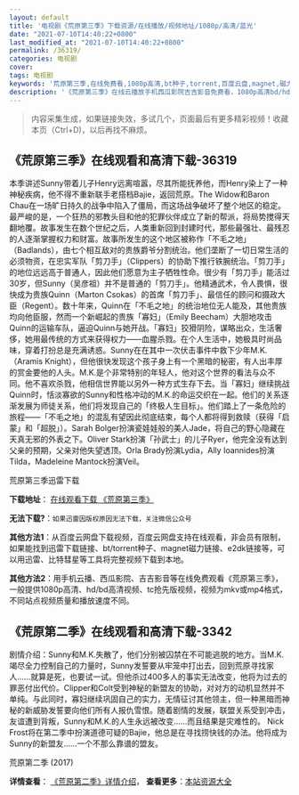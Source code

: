 ```yaml
---
layout: default
title: '电视剧《荒原第三季》下载资源/在线播放/视频地址/1080p/高清/蓝光'
date: "2021-07-10T14:40:22+0800"
last_modified_at: "2021-07-10T14:40:22+0800"
permalink: /36319/
categories: 电视剧
cover:
tags: 电视剧
keywords: '荒原第三季,在线免费看,1080p高清,bt种子,torrent,百度云盘,magnet,磁力链,迅雷下载资源'
description: '《荒原第三季》在线云播放手机西瓜影院吉吉影音免费看，1080p高清bd/hd未删减完整版和tc抢先枪版，mkv/mp4格式，附带bt/torrent种子、magnet/磁力链、百度云盘、网盘资源迅雷下载链接'
---
```


>内容采集生成，如果链接失效，多试几个，页面最后有更多精彩视频！收藏本页（Ctrl+D)，以后再找不麻烦。


## 《荒原第三季》在线观看和高清下载-36319

本季讲述Sunny带着儿子Henry远离喧嚣，尽其所能抚养他，而Henry染上了一种神秘疾病，他不得不重新联手老搭档Bajie，返回荒原。The Widow和Baron Chau在一场旷日持久的战争中陷入了僵局，而这场战争破坏了整个地区的稳定。最严峻的是，一个狂热的邪教头目和他的犯罪伙伴成立了新的帮派，将局势搅得天翻地覆。故事发生在数个世纪之后，人类重新回到封建时代，那些最强壮、最残忍的人逐渐掌握权力和财富。故事所发生的这个地区被称作「不毛之地」（Badlands），由七个相互敌对的贵族爵爷分割统治。他们垄断了一切日常生活的必须物资，在忠实军队「剪刀手」（Clippers）的协助下推行铁腕统治。「剪刀手」的地位远远高于普通人，因此他们愿意为主子牺牲性命。很少有「剪刀手」能活过30岁，但Sunny（吴彦祖）并不是普通的「剪刀手」。他精通武术，令人畏惧，很快成为贵族Quinn（Marton Csokas）的首席「剪刀手」、最信任的顾问和摄政大臣（Regent）。数十年来，Quinn在「不毛之地」的统治地位无人能及，其他贵族均向他臣服，然而一个新崛起的贵族「寡妇」（Emily Beecham）大胆地攻击Quinn的运输车队，逼迫Quinn与她开战。「寡妇」狡猾阴险，谋略出众，生活奢侈，她用最传统的方式来获得权力——血腥杀戮。在个人生活中，她极具时尚品味，穿着打扮总是充满诱惑。Sunny在在其中一次伏击事件中救下少年M.K.（Aramis Knight），但他很快发现这个孩子身上有一个黑暗的秘密，有人出丰厚的赏金要他的人头。M.K.是个非常特别的年轻人，他对这个世界的看法与众不同。他不喜欢杀戮，他相信世界能以另外一种方式生存下去。当「寡妇」继续挑战Quinn时，恬淡寡欲的Sunny和性格冲动的M.K.的命运交织在一起。他们的关系逐渐发展为师徒关系，他们将发现自己的「终极人生目标」。他们踏上了一条危险的旅程——「不毛之地」的混乱有望因此彻底结束，每个人都将得到救赎（获得「启蒙」和「超脱」）。Sarah Bolger扮演瓷娃娃般的美人Jade，将自己的野心隐藏在天真无邪的外表之下。Oliver Stark扮演「孙武士」的儿子Ryer，他完全没有达到父亲的预期，父亲对他失望透顶。Orla Brady扮演Lydia，Ally Ioannides扮演Tilda，Madeleine Mantock扮演Veil。


荒原第三季迅雷下载

**下载地址**： [在线观看下载 《荒原第三季》](https://www.993dy.com//vod-detail-id-30142.html) 


**无法下载?**：`如果迅雷因版权原因无法下载，关注微信公众号 `

**其他方法1**：从百度云网盘下载视频，百度云网盘支持在线观看，非会员有限制，如果能找到迅雷下载链接、bt/torrent种子、magnet磁力链接、e2dk链接等，可以用迅雷、比特彗星等工具将完整视频下载到本地。

**其他方法2**：用手机云播、西瓜影院、吉吉影音等在线免费观看《荒原第三季》，一般提供1080p高清、hd/bd高清视频、tc抢先版视频，视频为mkv或mp4格式，不同站点视频质量和播放速度不同。


## 《荒原第二季》在线观看和高清下载-3342

剧情介绍：Sunny和M.K.失散了，他们分别被囚禁在不可能逃脱的地方。当M.K.竭尽全力控制自己的力量时，Sunny发誓要从牢笼中打出去，回到荒原寻找家人……就算是死，也要试一试。但他杀过400多人的事实无法改变，他将为过去的罪恶付出代价。Clipper和Colt受到神秘的新盟友的协助，对对方的动机显然并不单纯。与此同时，寡妇继续巩固自己的实力，无情征讨其他领主，但一种黑暗而神秘的新威胁发誓要向他们所有人报仇雪恨。随着剧情的发展，联盟关系受到冲击，友谊遭到背叛，Sunny和M.K.的人生永远被改变……而且结果是灾难性的。 Nick Frost将在第二季中扮演道德可疑的Bajie，他总是在寻找捞快钱的办法。他将成为Sunny的新盟友……一个不那么靠谱的盟友。


荒原第二季 (2017)

**详情查看**： [《荒原第二季》详情介绍](/movie/3342/)， **查看更多**：[本站资源大全](/movie/t/all/)

